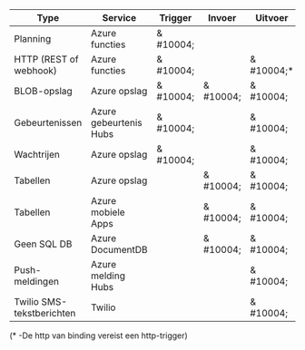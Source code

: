 Type | Service | Trigger | Invoer | Uitvoer 
-----|---------|---------|-------|--------
Planning | Azure functies | & #10004; |  | 
HTTP (REST of webhook) | Azure functies | & #10004; |  | & #10004;\*
BLOB-opslag | Azure opslag | & #10004; | & #10004; | & #10004; 
Gebeurtenissen | Azure gebeurtenis Hubs | & #10004; | | & #10004;
Wachtrijen | Azure opslag | & #10004; |  | & #10004;
Tabellen | Azure opslag |  | & #10004; | & #10004;
Tabellen | Azure mobiele Apps |  | & #10004; | & #10004;
Geen SQL DB | Azure DocumentDB |  | & #10004; | & #10004;
Push-meldingen | Azure melding Hubs | | | & #10004;
Twilio SMS-tekstberichten | Twilio | | | & #10004;

(\* -De http van binding vereist een http-trigger)